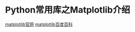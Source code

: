 # Python常用库之Matplotlib介绍
[matplotlib官网](https://matplotlib.org/index.html)
[matplotlib百度百科](https://baike.baidu.com/item/Matplotlib)